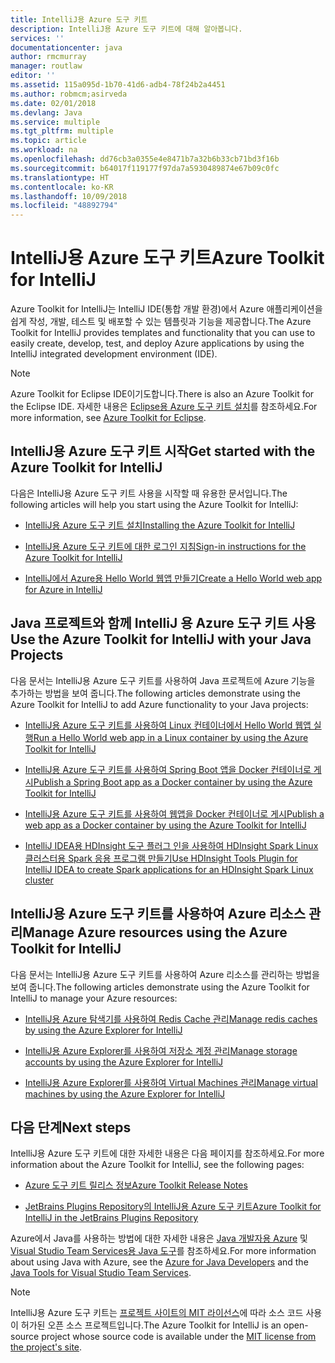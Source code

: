 ```yaml
---
title: IntelliJ용 Azure 도구 키트
description: IntelliJ용 Azure 도구 키트에 대해 알아봅니다.
services: ''
documentationcenter: java
author: rmcmurray
manager: routlaw
editor: ''
ms.assetid: 115a095d-1b70-41d6-adb4-78f24b2a4451
ms.author: robmcm;asirveda
ms.date: 02/01/2018
ms.devlang: Java
ms.service: multiple
ms.tgt_pltfrm: multiple
ms.topic: article
ms.workload: na
ms.openlocfilehash: dd76cb3a0355e4e8471b7a32b6b33cb71bd3f16b
ms.sourcegitcommit: b64017f119177f97da7a5930489874e67b09c0fc
ms.translationtype: HT
ms.contentlocale: ko-KR
ms.lasthandoff: 10/09/2018
ms.locfileid: "48892794"
---
```

# <a name="azure-toolkit-for-intellij"></a><span data-ttu-id="558af-103">IntelliJ용 Azure 도구 키트</span><span class="sxs-lookup"><span data-stu-id="558af-103">Azure Toolkit for IntelliJ</span></span>
<span data-ttu-id="558af-104">Azure Toolkit for IntelliJ는 IntelliJ IDE(통합 개발 환경)에서 Azure 애플리케이션을 쉽게 작성, 개발, 테스트 및 배포할 수 있는 템플릿과 기능을 제공합니다.</span><span class="sxs-lookup"><span data-stu-id="558af-104">The Azure Toolkit for IntelliJ provides templates and functionality that you can use to easily create, develop, test, and deploy Azure applications by using the IntelliJ integrated development environment (IDE).</span></span>

> [!NOTE]
> 
> <span data-ttu-id="558af-105">Azure Toolkit for Eclipse IDE이기도합니다.</span><span class="sxs-lookup"><span data-stu-id="558af-105">There is also an Azure Toolkit for the Eclipse IDE.</span></span> <span data-ttu-id="558af-106">자세한 내용은 [Eclipse용 Azure 도구 키트 설치](../eclipse/azure-toolkit-for-eclipse.md)를 참조하세요.</span><span class="sxs-lookup"><span data-stu-id="558af-106">For more information, see [Azure Toolkit for Eclipse](../eclipse/azure-toolkit-for-eclipse.md).</span></span>
> 

## <a name="get-started-with-the-azure-toolkit-for-intellij"></a><span data-ttu-id="558af-107">IntelliJ용 Azure 도구 키트 시작</span><span class="sxs-lookup"><span data-stu-id="558af-107">Get started with the Azure Toolkit for IntelliJ</span></span>
<span data-ttu-id="558af-108">다음은 IntelliJ용 Azure 도구 키트 사용을 시작할 때 유용한 문서입니다.</span><span class="sxs-lookup"><span data-stu-id="558af-108">The following articles will help you start using the Azure Toolkit for IntelliJ:</span></span>

* [<span data-ttu-id="558af-109">IntelliJ용 Azure 도구 키트 설치</span><span class="sxs-lookup"><span data-stu-id="558af-109">Installing the Azure Toolkit for IntelliJ</span></span>](azure-toolkit-for-intellij-installation.md)

* [<span data-ttu-id="558af-110">IntelliJ용 Azure 도구 키트에 대한 로그인 지침</span><span class="sxs-lookup"><span data-stu-id="558af-110">Sign-in instructions for the Azure Toolkit for IntelliJ</span></span>](azure-toolkit-for-intellij-sign-in-instructions.md)

* [<span data-ttu-id="558af-111">IntelliJ에서 Azure용 Hello World 웹앱 만들기</span><span class="sxs-lookup"><span data-stu-id="558af-111">Create a Hello World web app for Azure in IntelliJ</span></span>](azure-toolkit-for-intellij-create-hello-world-web-app.md)

## <a name="use-the-azure-toolkit-for-intellij-with-your-java-projects"></a><span data-ttu-id="558af-112">Java 프로젝트와 함께 IntelliJ 용 Azure 도구 키트 사용</span><span class="sxs-lookup"><span data-stu-id="558af-112">Use the Azure Toolkit for IntelliJ with your Java Projects</span></span>
<span data-ttu-id="558af-113">다음 문서는 IntelliJ용 Azure 도구 키트를 사용하여 Java 프로젝트에 Azure 기능을 추가하는 방법을 보여 줍니다.</span><span class="sxs-lookup"><span data-stu-id="558af-113">The following articles demonstrate using the Azure Toolkit for IntelliJ to add Azure functionality to your Java projects:</span></span>

* [<span data-ttu-id="558af-114">IntelliJ용 Azure 도구 키트를 사용하여 Linux 컨테이너에서 Hello World 웹앱 실행</span><span class="sxs-lookup"><span data-stu-id="558af-114">Run a Hello World web app in a Linux container by using the Azure Toolkit for IntelliJ</span></span>](azure-toolkit-for-intellij-hello-world-web-app-linux.md)

* [<span data-ttu-id="558af-115">IntelliJ용 Azure 도구 키트를 사용하여 Spring Boot 앱을 Docker 컨테이너로 게시</span><span class="sxs-lookup"><span data-stu-id="558af-115">Publish a Spring Boot app as a Docker container by using the Azure Toolkit for IntelliJ</span></span>](azure-toolkit-for-intellij-publish-spring-boot-docker-app.md)

* [<span data-ttu-id="558af-116">IntelliJ용 Azure 도구 키트를 사용하여 웹앱을 Docker 컨테이너로 게시</span><span class="sxs-lookup"><span data-stu-id="558af-116">Publish a web app as a Docker container by using the Azure Toolkit for IntelliJ</span></span>](azure-toolkit-for-intellij-publish-as-docker-container.md)

* [<span data-ttu-id="558af-117">IntelliJ IDEA용 HDInsight 도구 플러그 인을 사용하여 HDInsight Spark Linux 클러스터용 Spark 응용 프로그램 만들기</span><span class="sxs-lookup"><span data-stu-id="558af-117">Use HDInsight Tools Plugin for IntelliJ IDEA to create Spark applications for an HDInsight Spark Linux cluster</span></span>](/azure/hdinsight/hdinsight-apache-spark-intellij-tool-plugin)

## <a name="manage-azure-resources-using-the-azure-toolkit-for-intellij"></a><span data-ttu-id="558af-118">IntelliJ용 Azure 도구 키트를 사용하여 Azure 리소스 관리</span><span class="sxs-lookup"><span data-stu-id="558af-118">Manage Azure resources using the Azure Toolkit for IntelliJ</span></span>
<span data-ttu-id="558af-119">다음 문서는 IntelliJ용 Azure 도구 키트를 사용하여 Azure 리소스를 관리하는 방법을 보여 줍니다.</span><span class="sxs-lookup"><span data-stu-id="558af-119">The following articles demonstrate using the Azure Toolkit for IntelliJ to manage your Azure resources:</span></span>

* [<span data-ttu-id="558af-120">IntelliJ용 Azure 탐색기를 사용하여 Redis Cache 관리</span><span class="sxs-lookup"><span data-stu-id="558af-120">Manage redis caches by using the Azure Explorer for IntelliJ</span></span>](azure-toolkit-for-intellij-managing-redis-caches-using-azure-explorer.md)

* [<span data-ttu-id="558af-121">IntelliJ용 Azure Explorer를 사용하여 저장소 계정 관리</span><span class="sxs-lookup"><span data-stu-id="558af-121">Manage storage accounts by using the Azure Explorer for IntelliJ</span></span>](azure-toolkit-for-intellij-managing-virtual-machines-using-azure-explorer.md)

* [<span data-ttu-id="558af-122">IntelliJ용 Azure Explorer를 사용하여 Virtual Machines 관리</span><span class="sxs-lookup"><span data-stu-id="558af-122">Manage virtual machines by using the Azure Explorer for IntelliJ</span></span>](azure-toolkit-for-intellij-managing-storage-accounts-using-azure-explorer.md)

## <a name="next-steps"></a><span data-ttu-id="558af-123">다음 단계</span><span class="sxs-lookup"><span data-stu-id="558af-123">Next steps</span></span>

<span data-ttu-id="558af-124">IntelliJ용 Azure 도구 키트에 대한 자세한 내용은 다음 페이지를 참조하세요.</span><span class="sxs-lookup"><span data-stu-id="558af-124">For more information about the Azure Toolkit for IntelliJ, see the following pages:</span></span>

* [<span data-ttu-id="558af-125">Azure 도구 키트 릴리스 정보</span><span class="sxs-lookup"><span data-stu-id="558af-125">Azure Toolkit Release Notes</span></span>](https://github.com/Microsoft/azure-tools-for-java/releases)

* [<span data-ttu-id="558af-126">JetBrains Plugins Repository의 IntelliJ용 Azure 도구 키트</span><span class="sxs-lookup"><span data-stu-id="558af-126">Azure Toolkit for IntelliJ in the JetBrains Plugins Repository</span></span>](https://plugins.jetbrains.com/plugin/8053-azure-toolkit-for-intellij)

<span data-ttu-id="558af-127">Azure에서 Java를 사용하는 방법에 대한 자세한 내용은 [Java 개발자용 Azure](https://docs.microsoft.com/java/azure/) 및 [Visual Studio Team Services용 Java 도구](https://java.visualstudio.com/)를 참조하세요.</span><span class="sxs-lookup"><span data-stu-id="558af-127">For more information about using Java with Azure, see the [Azure for Java Developers](https://docs.microsoft.com/java/azure/) and the [Java Tools for Visual Studio Team Services](https://java.visualstudio.com/).</span></span>

> [!NOTE]
> 
> <span data-ttu-id="558af-128">IntelliJ용 Azure 도구 키트는 [프로젝트 사이트의 MIT 라이선스](https://github.com/microsoft/azure-tools-for-java)에 따라 소스 코드 사용이 허가된 오픈 소스 프로젝트입니다.</span><span class="sxs-lookup"><span data-stu-id="558af-128">The Azure Toolkit for IntelliJ is an open-source project whose source code is available under the [MIT license from the project's site](https://github.com/microsoft/azure-tools-for-java).</span></span>
> 

<!-- [!INCLUDE [azure-toolkit-for-intellij-additional-resources](../includes/azure-toolkit-for-intellij-additional-resources.md)] -->

<!-- URL List -->

[Azure for Java Developers]: https://docs.microsoft.com/java/azure/
[Java Tools for Visual Studio Team Services]: https://java.visualstudio.com/

<!-- Temporarily Deprecated URLs -->

<!-- [Debug a Java Web App on Azure in IntelliJ]: ./app-service-web/app-service-web-debug-java-web-app-in-intellij.md -->

